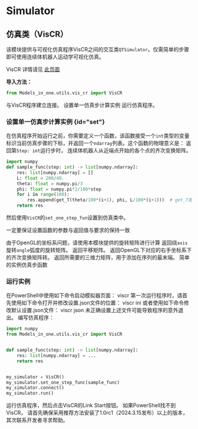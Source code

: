 # Simulator

## 仿真类（VisCR）
该模块提供与可视化仿真程序<path>VisCR</path>之间的交互类`QTSimulator`。仅需简单的步骤即可使用连续体机器人运动学可视化仿真。

<note>
<path>VisCR</path> 详情请见 <a href="https://github.com/Adi-SOUL/VisCR">此页面</a> 

</note>

**导入方法：**
```python 
from Models_in_one.utils.vis_cr import VisCR
```

<deflist collapsible="true">
<def title="connect()">
与VisCR程序建立连接。
</def>
<def title="set_one_step_func(func: Callable[[int], list[ndarray]])">
<a anchor="set">设置单一仿真步计算实例 </a>
</def>
<def title="run()">
运行仿真程序。
</def>
</deflist>

### 设置单一仿真步计算实例 {id="set"}
在仿真程序开始运行之前，你需要定义一个函数，该函数接受一个`int`类型的变量标识当前仿真步骤的下标，并返回一个`ndarray`列表。这个函数的物理意义是：
返回第`Step: int`运行步时， 连续体机器人从近端点开始的各个点的齐次变换矩阵。

```Python
import numpy
def sample_func(step: int) -> list[numpy.ndarray]:
	res: list[numpy.ndarray] = []
	L: float = 200/40.
	theta: float = numpy.pi/3
	phi: float = numpy.pi*2/100*step
	for i in range(100):
		res.append(get_T(theta/100*(i+1), phi, L/100*(i+1)))  # get_T是计算恒曲率齐次变换矩阵的函数。
	return res
```
然后使用`VisCR`的`set_one_step_fun`设置到仿真类中。

<warning>一定要保证设置函数的参数与返回值与要求的保持一致</warning>

<warning>由于<path>OpenGL</path>的坐标系问题，请使用本模块提供的旋转矩阵进行计算</warning>
<deflist  collapsible="true">
<def title="rotate_4x4(axis: str, angle: float)">
返回绕<code>axis</code>旋转<code>angle</code>弧度的旋转矩阵。
</def>
<def title="displacement_4x4(x: float, y: float, z: float)">
返回平移矩阵。
</def>
<def title="convert_matrix_to_OpenGL_matrix(matrix: np.ndarray)">
返回<path>OpenGL</path>下对应的右手坐标系下的齐次变换矩阵转。
</def>
<def title="tip_force_matrix(f_x: float, f_y: float, f_z: float)">
返回所需要的三维力矩阵，用于添加在序列的最末端。
</def>
<def title="default_one_step(step: int)">
简单的实例仿真步函数
</def>
</deflist>

### 运行实例

<procedure title="按照如下步骤使用模拟器：">
    <step>
        在<path>PowerShell</path>中使用如下命令启动模拟器页面：
        <code-block lang="shell">
            viscr
        </code-block>
        <note>        
            第一次运行程序时，请首先使用如下命令打开并修改设置<path>.json</path>文件的位置：
            <code-block lang="shell">
                viscr ini
            </code-block>
            或者使用如下命令修改默认设置<path>.json</path>文件：
            <code-block lang="shell">
                viscr json
            </code-block>
            未正确设置上述文件可能导致程序的意外退出。
        </note>
    </step>

<step>
编写仿真程序：

```Python
import numpy
from Models_in_one.utils.vis_cr import VisCR


def sample_func(step: int) -> list[numpy.ndarray]: 
    res: list[numpy.ndarray] = ...
    return res


my_simulator = VisCR()
my_simulator.set_one_step_func(sample_func)
my_simulator.connect()
my_simulator.run()
```

</step>

<step>
运行仿真程序，然后点击<path>VisCR</path>的<path>Link Start</path>按钮。

</step>
</procedure>

<warning>
如果<path>PowerShell</path>找不到<path>VisCR</path>， 请首先确保采用推荐方法安装了<path>1.0rc1</path>（2024.3.15发布）以上的版本，其次联系开发者寻求帮助。
</warning>
